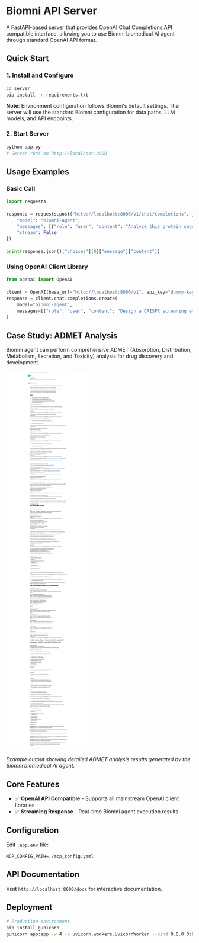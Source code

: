 # Biomni API Server

A FastAPI-based server that provides OpenAI Chat Completions API compatible interface, allowing you to use Biomni biomedical AI agent through standard OpenAI API format.

## Quick Start

### 1. Install and Configure


```bash
cd server
pip install -r requirements.txt
```

**Note**: Environment configuration follows Biomni's default settings. The server will use the standard Biomni configuration for data paths, LLM models, and API endpoints.

### 2. Start Server

```bash
python app.py
# Server runs on http://localhost:8000
```

## Usage Examples

### Basic Call

```python
import requests

response = requests.post("http://localhost:8000/v1/chat/completions", json={
    "model": "biomni-agent",
    "messages": [{"role": "user", "content": "Analyze this protein sequence: MKTVRQERLKSIVRILERSKEPVSGAQLAEELSVSRQVIVQDIAYLRSLGYNIVATPRGYVLAGG"}],
    "stream": False
})

print(response.json()["choices"][0]["message"]["content"])
```

### Using OpenAI Client Library

```python
from openai import OpenAI

client = OpenAI(base_url="http://localhost:8000/v1", api_key="dummy-key")
response = client.chat.completions.create(
    model="biomni-agent",
    messages=[{"role": "user", "content": "Design a CRISPR screening experiment"}]
)
```

## Case Study: ADMET Analysis

Biomni agent can perform comprehensive ADMET (Absorption, Distribution, Metabolism, Excretion, and Toxicity) analysis for drug discovery and development.

![ADMET Analysis Example](ADMET_Analysis.png)

*Example output showing detailed ADMET analysis results generated by the Biomni biomedical AI agent.*

## Core Features

- ✅ **OpenAI API Compatible** - Supports all mainstream OpenAI client libraries
- ✅ **Streaming Response** - Real-time Biomni agent execution results

## Configuration

Edit `.app.env` file:

```env
MCP_CONFIG_PATH=./mcp_config.yaml
```

## API Documentation

Visit `http://localhost:8000/docs` for interactive documentation.

## Deployment

```bash
# Production environment
pip install gunicorn
gunicorn app:app -w 4 -k uvicorn.workers.UvicornWorker --bind 0.0.0.0:8000
```
